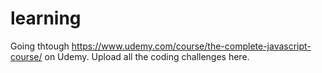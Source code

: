 # learning
Going thtough https://www.udemy.com/course/the-complete-javascript-course/ on Udemy.
Upload all the coding challenges here. 
